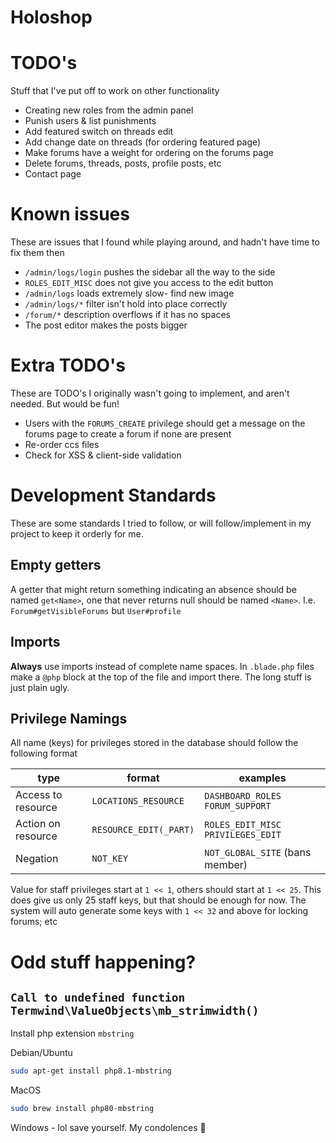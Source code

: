 Holoshop
====

# TODO's
Stuff that I've put off to work on other functionality
- Creating new roles from the admin panel
- Punish users & list punishments
- Add featured switch on threads edit
- Add change date on threads (for ordering featured page)
- Make forums have a weight for ordering on the forums page
- Delete forums, threads, posts, profile posts, etc
- Contact page

# Known issues
These are issues that I found while playing around, and hadn't have time to fix them then

- `/admin/logs/login` pushes the sidebar all the way to the side
- `ROLES_EDIT_MISC` does not give you access to the edit button
- `/admin/logs` loads extremely slow- find new image
- `/admin/logs/*` filter isn't hold into place correctly
- `/forum/*` description overflows if it has no spaces
- The post editor makes the posts bigger

# Extra TODO's
These are TODO's I originally wasn't going to implement, and aren't needed. But would be fun!
- Users with the `FORUMS_CREATE` privilege should get a message on the forums page to create a forum if none are present
- Re-order ccs files
- Check for XSS & client-side validation

# Development Standards
These are some standards I tried to follow, or will follow/implement in my project to keep it orderly for me.

## Empty getters
A getter that might return something indicating an absence should be named `get<Name>`, one that never returns null should be named `<Name>`.
I.e. `Forum#getVisibleForums` but `User#profile`

## Imports
**Always** use imports instead of complete name spaces. In `.blade.php` files make a `@php` block at the top of the file and import there. The long stuff is just plain ugly.

## Privilege Namings
All name (keys) for privileges stored in the database should follow the following format
 
| type               | format                 | examples                            |
|--------------------|------------------------|-------------------------------------|
| Access to resource | `LOCATIONS_RESOURCE`   | `DASHBOARD_ROLES` `FORUM_SUPPORT`   |
| Action on resource | `RESOURCE_EDIT(_PART)` | `ROLES_EDIT_MISC` `PRIVILEGES_EDIT` |
| Negation           | `NOT_KEY`              | `NOT_GLOBAL_SITE` (bans member)     |

Value for staff privileges start at `1 << 1`, others should start at `1 << 25`.
This does give us only 25 staff keys, but that should be enough for now.
The system will auto generate some keys with `1 << 32` and above for locking forums; etc


# Odd stuff happening?

## `Call to undefined function Termwind\ValueObjects\mb_strimwidth()`
Install php extension `mbstring`

Debian/Ubuntu
```bash
sudo apt-get install php8.1-mbstring
```
MacOS
```bash
sudo brew install php80-mbstring
```
Windows - lol save yourself. My condolences 🙏



